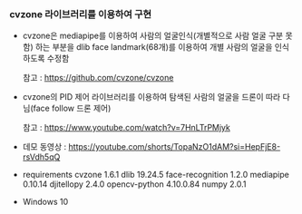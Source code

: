 ### cvzone 라이브러리를 이용하여 구현

- cvzone은 mediapipe를 이용하여 사람의 얼굴인식(개별적으로 사람 얼굴 구분 못함) 하는 부분을 dlib face landmark(68개)를 이용하여 개별 사람의 얼굴을 인식하도록 수정함

  참고 : https://github.com/cvzone/cvzone
  
- cvzone의 PID 제어 라이브러리를 이용하여 탐색된 사람의 얼굴을 드론이 따라 다님(face follow 드론 제어)

  참고 : https://www.youtube.com/watch?v=7HnLTrPMjyk
- 데모 동영상 : https://youtube.com/shorts/TopaNzO1dAM?si=HepFjE8-rsVdh5qQ

- requirements
  cvzone 1.6.1
  dlib 19.24.5
  face-recognition 1.2.0
  mediapipe 0.10.14
  djitellopy 2.4.0
  opencv-python 4.10.0.84
  numpy 2.0.1

- Windows 10
  
